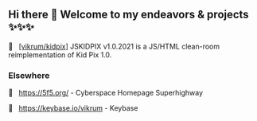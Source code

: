 ## Hi there 👋 Welcome to my endeavors & projects ✨✨✨

🎨 &nbsp; [[vikrum/kidpix]](https://github.com/vikrum/kidpix) JSKIDPIX v1.0.2021 is a JS/HTML clean-room reimplementation of Kid Pix 1.0.

### Elsewhere

🚧 &nbsp; https://5f5.org/ - Cyberspace Homepage Superhighway

🔑 &nbsp; https://keybase.io/vikrum - Keybase
